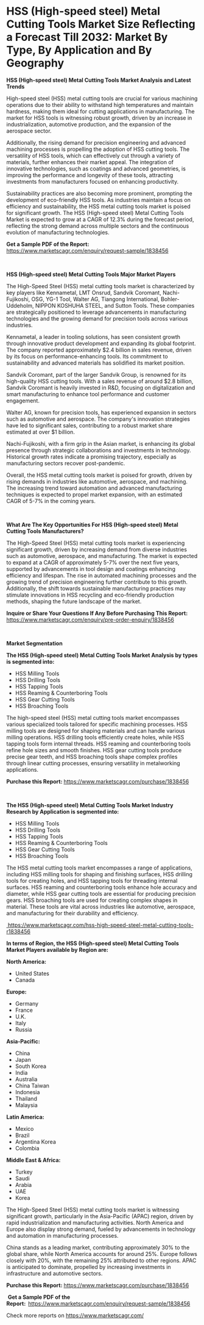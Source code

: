 <p><h1>HSS (High-speed steel) Metal Cutting Tools Market Size Reflecting a Forecast Till 2032: Market By Type, By Application and By Geography</h1></p><p><strong>HSS (High-speed steel) Metal Cutting Tools Market Analysis and Latest Trends</strong></p>
<p><p>High-speed steel (HSS) metal cutting tools are crucial for various machining operations due to their ability to withstand high temperatures and maintain hardness, making them ideal for cutting applications in manufacturing. The market for HSS tools is witnessing robust growth, driven by an increase in industrialization, automotive production, and the expansion of the aerospace sector. </p><p>Additionally, the rising demand for precision engineering and advanced machining processes is propelling the adoption of HSS cutting tools. The versatility of HSS tools, which can effectively cut through a variety of materials, further enhances their market appeal. The integration of innovative technologies, such as coatings and advanced geometries, is improving the performance and longevity of these tools, attracting investments from manufacturers focused on enhancing productivity.</p><p>Sustainability practices are also becoming more prominent, prompting the development of eco-friendly HSS tools. As industries maintain a focus on efficiency and sustainability, the HSS metal cutting tools market is poised for significant growth. The HSS (High-speed steel) Metal Cutting Tools Market is expected to grow at a CAGR of 12.3% during the forecast period, reflecting the strong demand across multiple sectors and the continuous evolution of manufacturing technologies.</p></p>
<p><strong>Get a Sample PDF of the Report:&nbsp;</strong> <a href="https://www.marketscagr.com/enquiry/request-sample/1838456?utm_campaign=2811&utm_medium=2&utm_source=Github&utm_content=ia&utm_term=28022025&utm_id=hss-high-speed-steel-metal-cutting-tools">https://www.marketscagr.com/enquiry/request-sample/1838456</a></p>
<p>&nbsp;</p>
<p><strong>HSS (High-speed steel) Metal Cutting Tools Major Market Players</strong></p>
<p><p>The High-Speed Steel (HSS) metal cutting tools market is characterized by key players like Kennametal, LMT Onsrud, Sandvik Coromant, Nachi-Fujikoshi, OSG, YG-1 Tool, Walter AG, Tiangong International, Bohler-Uddeholm, NIPPON KOSHUHA STEEL, and Sutton Tools. These companies are strategically positioned to leverage advancements in manufacturing technologies and the growing demand for precision tools across various industries.</p><p>Kennametal, a leader in tooling solutions, has seen consistent growth through innovative product development and expanding its global footprint. The company reported approximately $2.4 billion in sales revenue, driven by its focus on performance-enhancing tools. Its commitment to sustainability and advanced materials has solidified its market position.</p><p>Sandvik Coromant, part of the larger Sandvik Group, is renowned for its high-quality HSS cutting tools. With a sales revenue of around $2.8 billion, Sandvik Coromant is heavily invested in R&D, focusing on digitalization and smart manufacturing to enhance tool performance and customer engagement.</p><p>Walter AG, known for precision tools, has experienced expansion in sectors such as automotive and aerospace. The company's innovation strategies have led to significant sales, contributing to a robust market share estimated at over $1 billion.</p><p>Nachi-Fujikoshi, with a firm grip in the Asian market, is enhancing its global presence through strategic collaborations and investments in technology. Historical growth rates indicate a promising trajectory, especially as manufacturing sectors recover post-pandemic.</p><p>Overall, the HSS metal cutting tools market is poised for growth, driven by rising demands in industries like automotive, aerospace, and machining. The increasing trend toward automation and advanced manufacturing techniques is expected to propel market expansion, with an estimated CAGR of 5-7% in the coming years.</p></p>
<p>&nbsp;</p>
<p><strong>What Are The Key Opportunities For HSS (High-speed steel) Metal Cutting Tools Manufacturers?</strong></p>
<p><p>The High-Speed Steel (HSS) metal cutting tools market is experiencing significant growth, driven by increasing demand from diverse industries such as automotive, aerospace, and manufacturing. The market is expected to expand at a CAGR of approximately 5-7% over the next five years, supported by advancements in tool design and coatings enhancing efficiency and lifespan. The rise in automated machining processes and the growing trend of precision engineering further contribute to this growth. Additionally, the shift towards sustainable manufacturing practices may stimulate innovations in HSS recycling and eco-friendly production methods, shaping the future landscape of the market.</p></p>
<p><strong>Inquire or Share Your Questions If Any Before Purchasing This Report:</strong> <a href="https://www.marketscagr.com/enquiry/pre-order-enquiry/1838456?utm_campaign=2811&utm_medium=2&utm_source=Github&utm_content=ia&utm_term=28022025&utm_id=hss-high-speed-steel-metal-cutting-tools">https://www.marketscagr.com/enquiry/pre-order-enquiry/1838456</a></p>
<p>&nbsp;</p>
<p><strong>Market Segmentation</strong></p>
<p><strong>The HSS (High-speed steel) Metal Cutting Tools Market Analysis by types is segmented into:</strong></p>
<p><ul><li>HSS Milling Tools</li><li>HSS Drilling Tools</li><li>HSS Tapping Tools</li><li>HSS Reaming & Counterboring Tools</li><li>HSS Gear Cutting Tools</li><li>HSS Broaching Tools</li></ul></p>
<p><p>The high-speed steel (HSS) metal cutting tools market encompasses various specialized tools tailored for specific machining processes. HSS milling tools are designed for shaping materials and can handle various milling operations. HSS drilling tools efficiently create holes, while HSS tapping tools form internal threads. HSS reaming and counterboring tools refine hole sizes and smooth finishes. HSS gear cutting tools produce precise gear teeth, and HSS broaching tools shape complex profiles through linear cutting processes, ensuring versatility in metalworking applications.</p></p>
<p><strong>Purchase this Report:&nbsp;</strong><a href="https://www.marketscagr.com/purchase/1838456?utm_campaign=2811&utm_medium=2&utm_source=Github&utm_content=ia&utm_term=28022025&utm_id=hss-high-speed-steel-metal-cutting-tools">https://www.marketscagr.com/purchase/1838456</a></p>
<p>&nbsp;</p>
<p><strong>The HSS (High-speed steel) Metal Cutting Tools Market Industry Research by Application is segmented into:</strong></p>
<p><ul><li>HSS Milling Tools</li><li>HSS Drilling Tools</li><li>HSS Tapping Tools</li><li>HSS Reaming & Counterboring Tools</li><li>HSS Gear Cutting Tools</li><li>HSS Broaching Tools</li></ul></p>
<p><p>The HSS metal cutting tools market encompasses a range of applications, including HSS milling tools for shaping and finishing surfaces, HSS drilling tools for creating holes, and HSS tapping tools for threading internal surfaces. HSS reaming and counterboring tools enhance hole accuracy and diameter, while HSS gear cutting tools are essential for producing precision gears. HSS broaching tools are used for creating complex shapes in material. These tools are vital across industries like automotive, aerospace, and manufacturing for their durability and efficiency.</p></p>
<p><a href="https://www.marketscagr.com/hss-high-speed-steel-metal-cutting-tools-r1838456?utm_campaign=2811&utm_medium=2&utm_source=Github&utm_content=ia&utm_term=28022025&utm_id=hss-high-speed-steel-metal-cutting-tools">&nbsp;https://www.marketscagr.com/hss-high-speed-steel-metal-cutting-tools-r1838456</a></p>
<p><strong>In terms of Region, the HSS (High-speed steel) Metal Cutting Tools Market Players available by Region are:</strong></p>
<p>
    <p> <strong> North America: </strong>
        <ul>
            <li>United States</li>
            <li>Canada</li>
        </ul>
        </p> 
    <p> <strong> Europe: </strong>
        <ul>
            <li>Germany</li>
            <li>France</li>
            <li>U.K.</li>
            <li>Italy</li>
            <li>Russia</li>
        </ul>
        </p> 
    <p> <strong> Asia-Pacific: </strong>
        <ul>
            <li>China</li>
            <li>Japan</li>
            <li>South Korea</li>
            <li>India</li>
            <li>Australia</li>
            <li>China Taiwan</li>
            <li>Indonesia</li>
            <li>Thailand</li>
            <li>Malaysia</li>
        </ul>
        </p> 
    <p> <strong> Latin America: </strong>
        <ul>
            <li>Mexico</li>
            <li>Brazil</li>
            <li>Argentina Korea</li>
            <li>Colombia</li>
        </ul>
        </p> 
    <p> <strong> Middle East & Africa: </strong>
        <ul>
            <li>Turkey</li>
            <li>Saudi</li>
            <li>Arabia</li>
            <li>UAE</li>
            <li>Korea</li>
        </ul>
    </p>
    </p>
<p><p>The High-Speed Steel (HSS) metal cutting tools market is witnessing significant growth, particularly in the Asia-Pacific (APAC) region, driven by rapid industrialization and manufacturing activities. North America and Europe also display strong demand, fueled by advancements in technology and automation in manufacturing processes. </p><p>China stands as a leading market, contributing approximately 30% to the global share, while North America accounts for around 25%. Europe follows closely with 20%, with the remaining 25% attributed to other regions. APAC is anticipated to dominate, propelled by increasing investments in infrastructure and automotive sectors.</p></p>
<p><strong>Purchase this Report: </strong><a href="https://www.marketscagr.com/purchase/1838456?utm_campaign=2811&utm_medium=2&utm_source=Github&utm_content=ia&utm_term=28022025&utm_id=hss-high-speed-steel-metal-cutting-tools">https://www.marketscagr.com/purchase/1838456</a></p>
<p>&nbsp;<strong>Get a Sample PDF of the Report:&nbsp;&nbsp;</strong><a href="https://www.marketscagr.com/enquiry/request-sample/1838456?utm_campaign=2811&utm_medium=2&utm_source=Github&utm_content=ia&utm_term=28022025&utm_id=hss-high-speed-steel-metal-cutting-tools">https://www.marketscagr.com/enquiry/request-sample/1838456</a></p>
<p><strong></strong></p>
<p>Check more reports on <a href="https://www.marketscagr.com/?utm_campaign=2811&utm_medium=2&utm_source=Github&utm_content=ia&utm_term=28022025&utm_id=hss-high-speed-steel-metal-cutting-tools">https://www.marketscagr.com/</a></p>